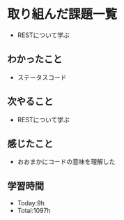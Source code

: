 # 取り組んだ課題一覧
- RESTについて学ぶ
## わかったこと
- ステータスコード
## 次やること
- RESTについて学ぶ
## 感じたこと
- おおまかにコードの意味を理解した
## 学習時間
- Today:9h
- Total:1097h
